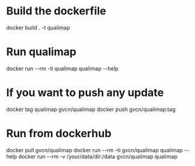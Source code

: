 # Build the dockerfile
docker build . -t qualimap

# Run qualimap
docker run --rm -ti qualimap qualimap --help

# If you want to push any update
docker tag qualimap gvcn/qualimap
docker push gvcn/qualimap:tag

# Run from dockerhub
docker pull gvcn/qualimap
docker run --rm -ti gvcn/qualimap qualimap --help
docker run --rm -v /your/data/dir:/data gvcn/qualimap qualimap <tools> <options>